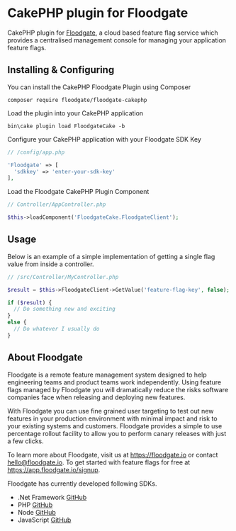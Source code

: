 # CakePHP plugin for Floodgate

CakePHP plugin for [Floodgate](https://floodgate.io), a cloud based feature flag service which provides a centralised management console for managing your application feature flags.

## Installing & Configuring

You can install the CakePHP Floodgate Plugin using Composer

```
composer require floodgate/floodgate-cakephp
```

Load the plugin into your CakePHP application

```
bin\cake plugin load FloodgateCake -b
```

Configure your CakePHP application with your Floodgate SDK Key

```php
// /config/app.php

'Floodgate' => [
  'sdkkey' => 'enter-your-sdk-key'
],
```

Load the Floodgate CakePHP Plugin Component
```php
// Controller/AppController.php

$this->loadComponent('FloodgateCake.FloodgateClient');
```

## Usage

Below is an example of a simple implementation of getting a single flag value from inside a controller.

```php
// /src/Controller/MyController.php

$result = $this->FloodgateClient->GetValue('feature-flag-key', false);

if ($result) {
  // Do something new and exciting
}
else {
  // Do whatever I usually do
}
```

## About Floodgate

Floodgate is a remote feature management system designed to help engineering teams and product teams work independently. Using feature flags managed by Floodgate you will dramatically reduce the risks software companies face when releasing and deploying new features.

With Floodgate you can use fine grained user targeting to test out new features in your production environment with minimal impact and risk to your existing systems and customers. Floodgate provides a simple to use percentage rollout facility to allow you to perform canary releases with just a few clicks.

To learn more about Floodgate, visit us at https://floodgate.io or contact hello@floodgate.io. To get started with feature flags for free at https://app.floodgate.io/signup.

Floodgate has currently developed following SDKs.

* .Net Framework [GitHub](https://github.com/floodgate-io/dotnet-framework-sdk)
* PHP [GitHub](https://github.com/floodgate-io/php-sdk)
* Node [GitHub](https://github.com/floodgate-io/node-sdk)
* JavaScript [GitHub](https://github.com/floodgate-io/javascript-sdk)